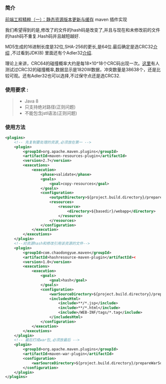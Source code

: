 ### 简介
[前端工程精粹（一）：静态资源版本更新与缓存](http://www.infoq.com/cn/articles/front-end-engineering-and-performance-optimization-part1) maven 插件实现

我们希望得到的是,修改了的文件的hash码是改变了,并且与现在和未修改前的文件的hash码不重复.Hash码并且越短越好.

MD5生成的16进制长度是32位,SHA-256的更长,是64位.最后确定是选CRC32[介绍](https://zh.wikipedia.org/wiki/%E5%BE%AA%E7%92%B0%E5%86%97%E9%A4%98%E6%A0%A1%E9%A9%97) ,不过看到JDK(8) 里面还有个Adler32[介绍](https://en.wikipedia.org/wiki/Adler-32).

理论上来讲，CRC64的碰撞概率大约是每18×10^18个CRC码出现一次。[这里](http://blog.csdn.net/yunhua_lee/article/details/42775039)有人测试过CRC32的碰撞概率,数据显示是1820W数据，冲突数量是38638个，还是比较可观。还有Adler32也可以选择,不过保守点还是选CRC32.

### 使用要求 :
> * Java 8
> * 只支持绝对路径(正则问题)
> * 不能包含jstl语法(正则问题)

### 使用方法
```xml
<plugins>
    <!-- 先复制要处理的资源,必须放在第一 -->
    <plugin>
        <groupId>org.apache.maven.plugins</groupId>
        <artifactId>maven-resources-plugin</artifactId>
        <version>2.7</version>
        <executions>
            <execution>
                <phase>validate</phase>
                <goals>
                    <goal>copy-resources</goal>
                </goals>
                <configuration>
                    <outputDirectory>${project.build.directory}/prepareWarSource</outputDirectory>
                    <resources>
                        <resource>
                            <directory>${basedir}/webapp</directory>
                        </resource>
                    </resources>
                </configuration>
            </execution>
        </executions>
    </plugin>
    <!--对资源hash和修改引用该资源的文件-->
    <plugin>
        <groupId>com.chaodongyue.maven</groupId>
        <artifactId>hashresource-maven-plugin</artifactId><
        <version>1.0</version>
        <executions>
            <execution>
                <goals>
                    <goal>hash</goal>
                </goals>
                <configuration>
                    <warSourceDirectory>${project.build.directory}/prepareWarSource</warSourceDirectory>
                    <includesHtml>
                        <include>**/*.jsp</include>
                        <include>**/*.html</include>
                        <include>/WEB-INF/tags/*.tag</include>
                    </includesHtml>
                </configuration>
            </execution>
        </executions>
    </plugin>
    <!-- 最后打成war包,必须放最后 -->
    <plugin>
        <groupId>org.apache.maven.plugins</groupId>
        <artifactId>maven-war-plugin</artifactId>
        <configuration>
            <warSourceDirectory>${project.build.directory}/prepareWarSource</warSourceDirectory>
        </configuration>
    </plugin>
</plugins>
```
